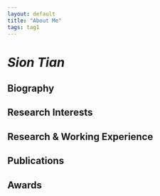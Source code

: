 ```yaml
---
layout: default
title: "About Me"
tags: tag1 
---
```



# *Sion Tian*




## Biography



## Research Interests



## Research & Working Experience



## Publications



## Awards



